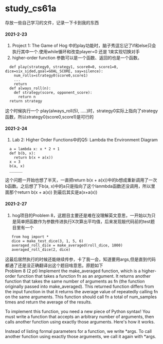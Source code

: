 # study_cs61a
存放一些自己学习的文件，记录一下卡到我的东西  
#### 2021-2-23  
  1. Project 1: The Game of Hog 中的play功能时，脑子秀逗忘记了if和else只会执行其中一个.使用while循环和改变player=0 还是 1来实现切换对手  
  2. higher-order function 参数可以是一个函数、返回的也是一个函数。  
  ```
    def play(strategy0, strategy1, score0=0, score1=0, dice=six_sided,goal=GOAL_SCORE, say=silence):
      num_rolls=strategy0(score0,score1)
      ...
      return 
    def always_roll(n):
      def strategy(score, opponent_score):
        return n
    return strategy
  ```
   这个时候执行一个 play(always_roll(5), .....)时，strategy0实际上指向了strategy函数，所以strategy0(score0,score1)是可行的  
#### 2021-2-24  
  1. Lab 2: Higher Order Functions中的Q5: Lambda the Environment Diagram    
  ```
    a = lambda x: x * 2 + 1
    def b(b, x):
      return b(x + a(x))
    x = 3
    b(a, x)
    ______
  ```  
  这个问题一开始也想了半天，一直把return b(x + a(x))中的b想成重新调用了一次b函数。之后想了下b(a, x)中的a只是指向了这个lanmbda函数还没调用，所以里面那个return b(x + a(x))
  到最后其实是a(x+a(x))  
#### 2021-2-27  
  1. hog项目的Problem 8，这题目主要还是难在没理解英文意思，一开始以为只是简单把函数作为参数传进执行X次算出平均值，后来发现敲代码前的test题目里有一个  
 ```
    from hog import *
    dice = make_test_dice(3, 1, 5, 6)
    averaged_roll_dice = make_averaged(roll_dice, 1000)
    averaged_roll_dice(2, dice)
  ```
  这最后居然执行的时候还能继续传参，卡了我一会，知道要用args,但是直到代码都通了还是没正确翻译出这个题目啥意思。原题如下  
  Problem 8 (2 pt)
Implement the make_averaged function, which is a higher-order function that takes a function fn as an argument. It returns another function that takes the same number of arguments as fn (the function originally passed into make_averaged). This returned function differs from the input function in that it returns the average value of repeatedly calling fn on the same arguments. This function should call fn a total of num_samples times and return the average of the results.

To implement this function, you need a new piece of Python syntax! You must write a function that accepts an arbitrary number of arguments, then calls another function using exactly those arguments. Here's how it works.

Instead of listing formal parameters for a function, we write *args. To call another function using exactly those arguments, we call it again with *args. 
